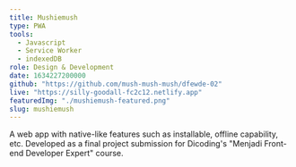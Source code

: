 ```yaml
---
title: Mushiemush
type: PWA
tools:
  - Javascript
  - Service Worker
  - indexedDB
role: Design & Development
date: 1634227200000
github: "https://github.com/mush-mush-mush/dfewde-02"
live: "https://silly-goodall-fc2c12.netlify.app"
featuredImg: "./mushiemush-featured.png"
slug: mushiemush
---
```


A web app with native-like features such as installable, offline capability, etc. Developed as a final project submission for Dicoding's "Menjadi Front-end Developer Expert" course.
